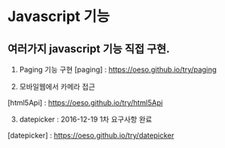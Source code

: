 # Javascript 기능
## 여러가지 javascript 기능 직접 구현.


1. Paging 기능 구현
[paging] : https://oeso.github.io/try/paging

2. 모바일웹에서 카메라 접근

[html5Api] : https://oeso.github.io/try/html5Api

3. datepicker : 2016-12-19 1차 요구사항 완료

[datepicker] : https://oeso.github.io/try/datepicker



